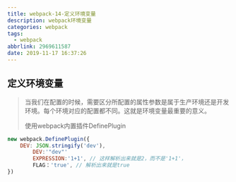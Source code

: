 ```yaml
---
title: webpack-14-定义环境变量
description: webpack环境变量
categories: webpack
tags:
  - webpack
abbrlink: 2969611587
date: 2019-11-17 16:37:26
---
```


## 定义环境变量

>  当我们在配置的时候，需要区分所配置的属性参数是属于生产环境还是开发环境。每个环境对应的配置都不同。这就是环境变量最重要的意义。 
>
> 使用webpack内置插件DefinePlugin

```javascript
new webpack.DefinePlugin({  
    DEV: JSON.stringify('dev'),
 		DEV:'"dev"'
		EXPRESSION:'1+1', // 这样解析出来就是2，而不是'1+1'，
		FLAG：'true', // 解析出来就是true
})
```

